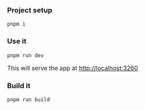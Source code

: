 
### Project setup

```
pnpm i
```

### Use it

```
pnpm run dev
```

This will serve the app at [http://localhost:3260](http://localhost:3260)

### Build it

```
pnpm run build
```
